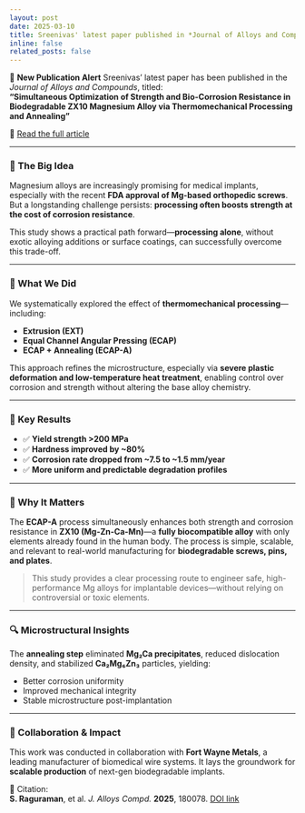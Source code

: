 ```yaml
---
layout: post
date: 2025-03-10
title: Sreenivas' latest paper published in *Journal of Alloys and Compounds*
inline: false
related_posts: false
---
```


📢 **New Publication Alert**
Sreenivas’ latest paper has been published in the *Journal of Alloys and Compounds*, titled:  
**“Simultaneous Optimization of Strength and Bio-Corrosion Resistance in Biodegradable ZX10 Magnesium Alloy via Thermomechanical Processing and Annealing”**

🔗 [Read the full article](https://doi.org/10.1016/j.jallcom.2025.180078)

---

### 🧭 The Big Idea  
Magnesium alloys are increasingly promising for medical implants, especially with the recent **FDA approval of Mg-based orthopedic screws**. But a longstanding challenge persists: **processing often boosts strength at the cost of corrosion resistance**.

This study shows a practical path forward—**processing alone**, without exotic alloying additions or surface coatings, can successfully overcome this trade-off.

---

### 🔧 What We Did  
We systematically explored the effect of **thermomechanical processing**—including:
- **Extrusion (EXT)**
- **Equal Channel Angular Pressing (ECAP)**
- **ECAP + Annealing (ECAP-A)**

This approach refines the microstructure, especially via **severe plastic deformation and low-temperature heat treatment**, enabling control over corrosion and strength without altering the base alloy chemistry.

---

### 🌟 Key Results
- ✅ **Yield strength >200 MPa**
- ✅ **Hardness improved by ~80%**
- ✅ **Corrosion rate dropped from ~7.5 to ~1.5 mm/year**
- ✅ **More uniform and predictable degradation profiles**

---

### 🔬 Why It Matters  
The **ECAP-A** process simultaneously enhances both strength and corrosion resistance in **ZX10 (Mg-Zn-Ca-Mn)**—a **fully biocompatible alloy** with only elements already found in the human body. The process is simple, scalable, and relevant to real-world manufacturing for **biodegradable screws, pins, and plates**.

> This study provides a clear processing route to engineer safe, high-performance Mg alloys for implantable devices—without relying on controversial or toxic elements.

---

### 🔍 Microstructural Insights  
The **annealing step** eliminated **Mg₂Ca precipitates**, reduced dislocation density, and stabilized **Ca₂Mg₆Zn₃** particles, yielding:
- Better corrosion uniformity  
- Improved mechanical integrity  
- Stable microstructure post-implantation

---

### 🤝 Collaboration & Impact  
This work was conducted in collaboration with **Fort Wayne Metals**, a leading manufacturer of biomedical wire systems. It lays the groundwork for **scalable production** of next-gen biodegradable implants.

📄 Citation:  
**S. Raguraman**, et al. *J. Alloys Compd.* **2025**, 180078. [DOI link](https://doi.org/10.1016/j.jallcom.2025.180078)
